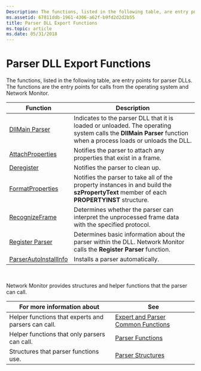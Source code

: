 ```yaml
---
Description: The functions, listed in the following table, are entry points for parser DLLs. The functions are the entry points for calls from the operating system and Network Monitor.
ms.assetid: 67811ddb-1961-4306-a62f-b9fd2d2d2b55
title: Parser DLL Export Functions
ms.topic: article
ms.date: 05/31/2018
---
```


# Parser DLL Export Functions

The functions, listed in the following table, are entry points for parser DLLs. The functions are the entry points for calls from the operating system and Network Monitor.



| Function                                           | Description                                                                                                                                                    |
|----------------------------------------------------|----------------------------------------------------------------------------------------------------------------------------------------------------------------|
| [DllMain Parser](dllmain-parser.md)               | Indicates to the parser DLL that it is loaded or unloaded. The operating system calls the **DllMain Parser** function when a process loads or unloads the DLL. |
| [AttachProperties](attachproperties.md)           | Notifies the parser to attach any properties that exist in a frame.                                                                                            |
| [Deregister](deregister.md)                       | Notifies the parser to clean up.                                                                                                                               |
| [FormatProperties](formatproperties.md)           | Notifies the parser to take all of the property instances in and build the **szPropertyText** member of each **PROPERTYINST** structure.                       |
| [RecognizeFrame](recognizeframe.md)               | Determines whether the parser can interpret the unprocessed frame data with the specified protocol.                                                            |
| [Register Parser](register-parser.md)             | Determines basic information about the parser within the DLL. Network Monitor calls the **Register Parser** function.                                          |
| [ParserAutoInstallInfo](parserautoinstallinfo.md) | Installs a parser automatically.                                                                                                                               |



 

Network Monitor provides structures and helper functions that the parser can call.



| For more information about                          | See                                                                          |
|-----------------------------------------------------|------------------------------------------------------------------------------|
| Helper functions that experts and parsers can call. | [Expert and Parser Common Functions](expert-and-parser-common-functions.md) |
| Helper functions that only parsers can call.        | [Parser Functions](parser-functions.md)                                     |
| Structures that parser functions use.               | [Parser Structures](parser-structures.md)                                   |



 

 

 



